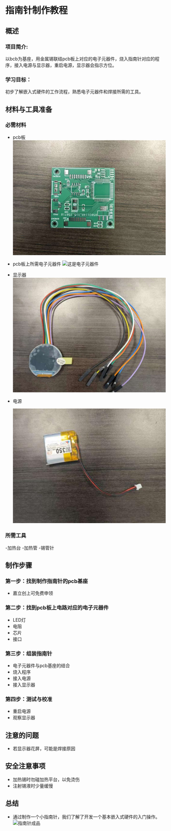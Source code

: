 # 指南针制作教程

## 概述
### 项目简介:
以bcb为基座，用金属锡联结pcb板上对应的电子元器件，烧入指南针对应的程序，接入电源与显示器，重启电源，显示器会指示方位。


### 学习目标：
初步了解嵌入式硬件的工作流程，熟悉电子元器件和焊接所需的工具。


## 材料与工具准备
### 必需材料
- pcb板
![这是一个pcb](./picture/pcb.jpg)
- pcb板上所需电子元器件
![这是电子元器件](./picture/qijian2.jpg)
- 显示器
![这是显示器](./picture/monitor.jpg)
- 电源

  ![这是电源](./picture/Cbaterry.jpg)
### 所需工具
-加热台
-加热管
-锡管针 

## 制作步骤

### 第一步：找到制作指南针的pcb基座
- 嘉立创上可免费申领


### 第二步：找到pcb板上电路对应的电子元器件
- LED灯
- 电阻
- 芯片
- 接口

### 第三步：组装指南针
- 电子元器件与pcb基座的结合
- 烧入程序
- 接入电源
- 接入显示器

### 第四步：测试与校准
- 重启电源
- 观察显示器
  
## 注意的问题
- 若显示器花屏，可能是焊接原因
## 安全注意事项
- 加热锡时勿碰加热平台，以免烫伤
- 注射锡液时少量缓慢

## 总结
- 通过制作一个小指南针，我们了解了开发一个基本嵌入式硬件的入门操作。
![指南针成品](./picture/chenpin.jpg)

